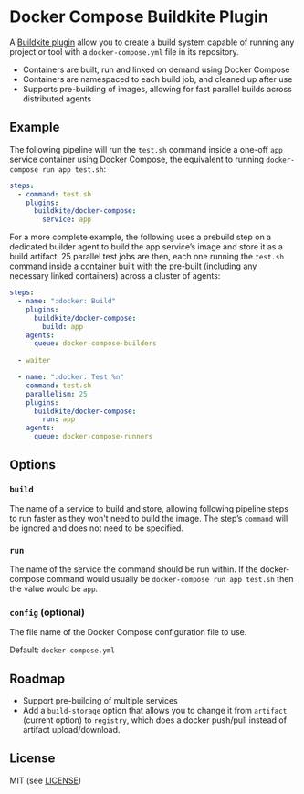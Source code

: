 # Docker Compose Buildkite Plugin

A [Buildkite plugin](https://buildkite.com/plugins) allow you to create a build system capable of running any project or tool with a `docker-compose.yml` file in its repository.

* Containers are built, run and linked on demand using Docker Compose
* Containers are namespaced to each build job, and cleaned up after use
* Supports pre-building of images, allowing for fast parallel builds across distributed agents

## Example

The following pipeline will run the `test.sh` command inside a one-off `app` service container using Docker Compose, the equivalent to running `docker-compose run app test.sh`:

```yml
steps:
  - command: test.sh
    plugins:
      buildkite/docker-compose:
        service: app
```

For a more complete example, the following uses a prebuild step on a dedicated builder agent to build the app service’s image and store it as a build artifact. 25 parallel test jobs are then, each one running the `test.sh` command inside a container built with the pre-built (including any necessary linked containers) across a cluster of agents:

```yml
steps:
  - name: ":docker: Build"
    plugins:
      buildkite/docker-compose:
        build: app
    agents:
      queue: docker-compose-builders
    
  - waiter

  - name: ":docker: Test %n"
    command: test.sh
    parallelism: 25
    plugins:
      buildkite/docker-compose:
        run: app
    agents:
      queue: docker-compose-runners
```

## Options

### `build`

The name of a service to build and store, allowing following pipeline steps to run faster as they won't need to build the image. The step’s `command` will be ignored and does not need to be specified.

### `run`

The name of the service the command should be run within. If the docker-compose command would usually be `docker-compose run app test.sh` then the value would be `app`.

### `config` (optional)

The file name of the Docker Compose configuration file to use.

Default: `docker-compose.yml`

## Roadmap

* Support pre-building of multiple services
* Add a `build-storage` option that allows you to change it from `artifact` (current option) to `registry`, which does a docker push/pull instead of artifact upload/download.

## License

MIT (see [LICENSE](LICENSE))
